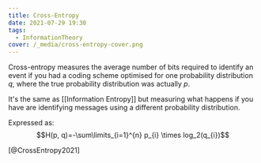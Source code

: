 ```yaml
---
title: Cross-Entropy
date: 2021-07-29 19:30
tags:
  - InformationTheory
cover: /_media/cross-entropy-cover.png
---
```


Cross-entropy measures the average number of bits required to identify an event if you had a coding scheme optimised for one probability distribution $q$, where the true probability distribution was actually $p$.

It's the same as [[Information Entropy]] but measuring what happens if you have are identifying messages using a different probability distribution.

Expressed as: $$H(p, q)=-\sum\limits_{i=1}^{n} p_{i} \times log_2(q_{i})$$

[@CrossEntropy2021]